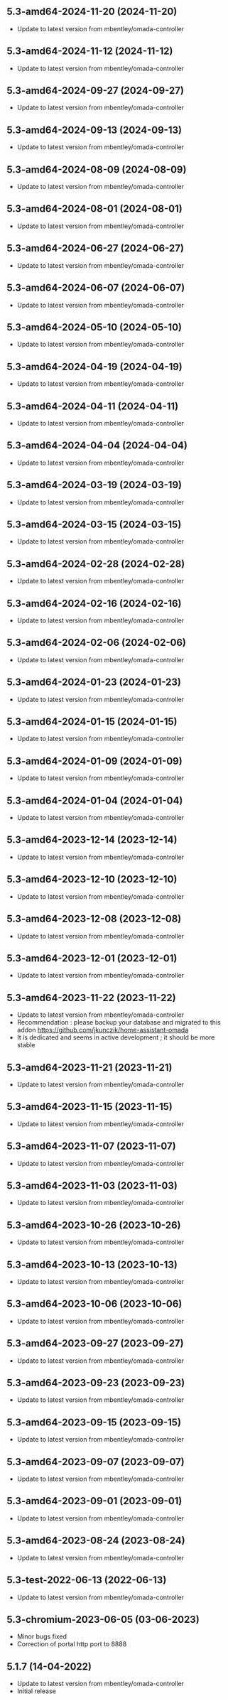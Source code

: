 
## 5.3-amd64-2024-11-20 (2024-11-20)
- Update to latest version from mbentley/omada-controller

## 5.3-amd64-2024-11-12 (2024-11-12)
- Update to latest version from mbentley/omada-controller

## 5.3-amd64-2024-09-27 (2024-09-27)
- Update to latest version from mbentley/omada-controller

## 5.3-amd64-2024-09-13 (2024-09-13)
- Update to latest version from mbentley/omada-controller

## 5.3-amd64-2024-08-09 (2024-08-09)
- Update to latest version from mbentley/omada-controller

## 5.3-amd64-2024-08-01 (2024-08-01)
- Update to latest version from mbentley/omada-controller

## 5.3-amd64-2024-06-27 (2024-06-27)
- Update to latest version from mbentley/omada-controller

## 5.3-amd64-2024-06-07 (2024-06-07)
- Update to latest version from mbentley/omada-controller

## 5.3-amd64-2024-05-10 (2024-05-10)
- Update to latest version from mbentley/omada-controller

## 5.3-amd64-2024-04-19 (2024-04-19)
- Update to latest version from mbentley/omada-controller

## 5.3-amd64-2024-04-11 (2024-04-11)
- Update to latest version from mbentley/omada-controller

## 5.3-amd64-2024-04-04 (2024-04-04)
- Update to latest version from mbentley/omada-controller

## 5.3-amd64-2024-03-19 (2024-03-19)
- Update to latest version from mbentley/omada-controller

## 5.3-amd64-2024-03-15 (2024-03-15)
- Update to latest version from mbentley/omada-controller

## 5.3-amd64-2024-02-28 (2024-02-28)

- Update to latest version from mbentley/omada-controller

## 5.3-amd64-2024-02-16 (2024-02-16)

- Update to latest version from mbentley/omada-controller

## 5.3-amd64-2024-02-06 (2024-02-06)

- Update to latest version from mbentley/omada-controller

## 5.3-amd64-2024-01-23 (2024-01-23)

- Update to latest version from mbentley/omada-controller

## 5.3-amd64-2024-01-15 (2024-01-15)

- Update to latest version from mbentley/omada-controller

## 5.3-amd64-2024-01-09 (2024-01-09)

- Update to latest version from mbentley/omada-controller

## 5.3-amd64-2024-01-04 (2024-01-04)

- Update to latest version from mbentley/omada-controller

## 5.3-amd64-2023-12-14 (2023-12-14)

- Update to latest version from mbentley/omada-controller

## 5.3-amd64-2023-12-10 (2023-12-10)

- Update to latest version from mbentley/omada-controller

## 5.3-amd64-2023-12-08 (2023-12-08)

- Update to latest version from mbentley/omada-controller

## 5.3-amd64-2023-12-01 (2023-12-01)

- Update to latest version from mbentley/omada-controller

## 5.3-amd64-2023-11-22 (2023-11-22)

- Update to latest version from mbentley/omada-controller
- Recommendation : please backup your database and migrated to this addon https://github.com/jkunczik/home-assistant-omada
- It is dedicated and seems in active development ; it should be more stable

## 5.3-amd64-2023-11-21 (2023-11-21)

- Update to latest version from mbentley/omada-controller

## 5.3-amd64-2023-11-15 (2023-11-15)

- Update to latest version from mbentley/omada-controller

## 5.3-amd64-2023-11-07 (2023-11-07)

- Update to latest version from mbentley/omada-controller

## 5.3-amd64-2023-11-03 (2023-11-03)

- Update to latest version from mbentley/omada-controller

## 5.3-amd64-2023-10-26 (2023-10-26)

- Update to latest version from mbentley/omada-controller

## 5.3-amd64-2023-10-13 (2023-10-13)

- Update to latest version from mbentley/omada-controller

## 5.3-amd64-2023-10-06 (2023-10-06)

- Update to latest version from mbentley/omada-controller

## 5.3-amd64-2023-09-27 (2023-09-27)

- Update to latest version from mbentley/omada-controller

## 5.3-amd64-2023-09-23 (2023-09-23)

- Update to latest version from mbentley/omada-controller

## 5.3-amd64-2023-09-15 (2023-09-15)

- Update to latest version from mbentley/omada-controller

## 5.3-amd64-2023-09-07 (2023-09-07)

- Update to latest version from mbentley/omada-controller

## 5.3-amd64-2023-09-01 (2023-09-01)

- Update to latest version from mbentley/omada-controller

## 5.3-amd64-2023-08-24 (2023-08-24)

- Update to latest version from mbentley/omada-controller

## 5.3-test-2022-06-13 (2022-06-13)

- Update to latest version from mbentley/omada-controller
## 5.3-chromium-2023-06-05 (03-06-2023)

- Minor bugs fixed
- Correction of portal http port to 8888

## 5.1.7 (14-04-2022)

- Update to latest version from mbentley/omada-controller
- Initial release
